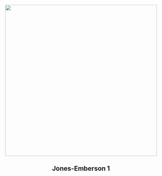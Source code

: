 
<p align="center"><img src="https://apod.nasa.gov/apod/image/2302/jonesemberson1_1024.jpg" width="500" height="500"></p>
<h2 align="center"> Jones-Emberson 1 </h2>
